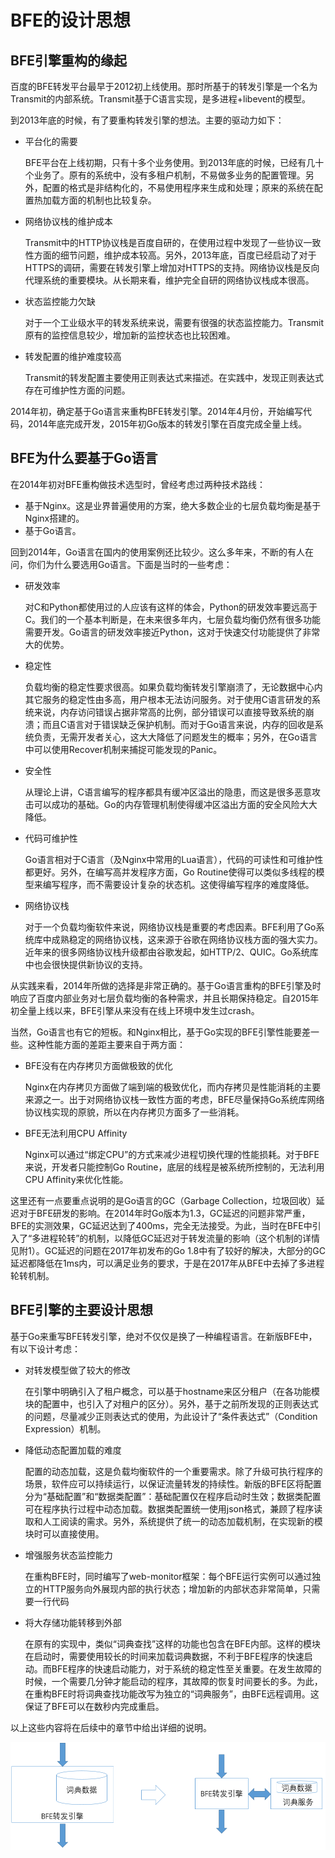 # BFE的设计思想

## BFE引擎重构的缘起

百度的BFE转发平台最早于2012初上线使用。那时所基于的转发引擎是一个名为Transmit的内部系统。Transmit基于C语言实现，是多进程+libevent的模型。

到2013年底的时候，有了要重构转发引擎的想法。主要的驱动力如下：

+ 平台化的需要

  BFE平台在上线初期，只有十多个业务使用。到2013年底的时候，已经有几十个业务了。原有的系统中，没有多租户机制，不易做多业务的配置管理。另外，配置的格式是非结构化的，不易使用程序来生成和处理；原来的系统在配置热加载方面的机制也比较复杂。

+ 网络协议栈的维护成本

  Transmit中的HTTP协议栈是百度自研的，在使用过程中发现了一些协议一致性方面的细节问题，维护成本较高。另外，2013年底，百度已经启动了对于HTTPS的调研，需要在转发引擎上增加对HTTPS的支持。网络协议栈是反向代理系统的重要模块。从长期来看，维护完全自研的网络协议栈成本很高。

+ 状态监控能力欠缺

  对于一个工业级水平的转发系统来说，需要有很强的状态监控能力。Transmit原有的监控信息较少，增加新的监控状态也比较困难。

+ 转发配置的维护难度较高

  Transmit的转发配置主要使用正则表达式来描述。在实践中，发现正则表达式存在可维护性方面的问题。

2014年初，确定基于Go语言来重构BFE转发引擎。2014年4月份，开始编写代码，2014年底完成开发，2015年初Go版本的转发引擎在百度完成全量上线。

## BFE为什么要基于Go语言

在2014年初对BFE重构做技术选型时，曾经考虑过两种技术路线：

+ 基于Nginx。这是业界普遍使用的方案，绝大多数企业的七层负载均衡是基于Nginx搭建的。
+ 基于Go语言。

回到2014年，Go语言在国内的使用案例还比较少。这么多年来，不断的有人在问，你们为什么要选用Go语言。下面是当时的一些考虑：

+ 研发效率

  对C和Python都使用过的人应该有这样的体会，Python的研发效率要远高于C。我们的一个基本判断是，在未来很多年内，七层负载均衡仍然有很多功能需要开发。Go语言的研发效率接近Python，这对于快速交付功能提供了非常大的优势。

+ 稳定性

  负载均衡的稳定性要求很高。如果负载均衡转发引擎崩溃了，无论数据中心内其它服务的稳定性由多高，用户根本无法访问服务。对于使用C语言研发的系统来说，内存访问错误占据非常高的比例，部分错误可以直接导致系统的崩溃；而且C语言对于错误缺乏保护机制。而对于Go语言来说，内存的回收是系统负责，无需开发者关心，这大大降低了问题发生的概率；另外，在Go语言中可以使用Recover机制来捕捉可能发现的Panic。

+ 安全性

  从理论上讲，C语言编写的程序都具有缓冲区溢出的隐患，而这是很多恶意攻击可以成功的基础。Go的内存管理机制使得缓冲区溢出方面的安全风险大大降低。

+ 代码可维护性

  Go语言相对于C语言（及Nginx中常用的Lua语言），代码的可读性和可维护性都更好。另外，在编写高并发程序方面，Go Routine使得可以类似多线程的模型来编写程序，而不需要设计复杂的状态机。这使得编写程序的难度降低。

+ 网络协议栈

  对于一个负载均衡软件来说，网络协议栈是重要的考虑因素。BFE利用了Go系统库中成熟稳定的网络协议栈，这来源于谷歌在网络协议栈方面的强大实力。近年来的很多网络协议栈升级都由谷歌发起，如HTTP/2、QUIC。Go系统库中也会很快提供新协议的支持。

从实践来看，2014年所做的选择是非常正确的。基于Go语言重构的BFE引擎及时响应了百度内部业务对七层负载均衡的各种需求，并且长期保持稳定。自2015年初全量上线以来，BFE引擎从来没有在线上环境中发生过crash。

当然，Go语言也有它的短板。和Nginx相比，基于Go实现的BFE引擎性能要差一些。这种性能方面的差距主要来自于两方面：

+ BFE没有在内存拷贝方面做极致的优化

  Nginx在内存拷贝方面做了端到端的极致优化，而内存拷贝是性能消耗的主要来源之一。出于对网络协议栈一致性方面的考虑，BFE尽量保持Go系统库网络协议栈实现的原貌，所以在内存拷贝方面多了一些消耗。

+ BFE无法利用CPU Affinity

  Nginx可以通过“绑定CPU”的方式来减少进程切换代理的性能损耗。对于BFE来说，开发者只能控制Go Routine，底层的线程是被系统所控制的，无法利用CPU Affinity来优化性能。

这里还有一点要重点说明的是Go语言的GC（Garbage Collection，垃圾回收）延迟对于BFE研发的影响。在2014年时Go版本为1.3，GC延迟的问题非常严重，BFE的实测效果，GC延迟达到了400ms，完全无法接受。为此，当时在BFE中引入了“多进程轮转”的机制，以降低GC延迟对于转发流量的影响（这个机制的详情见附1）。GC延迟的问题在2017年初发布的Go 1.8中有了较好的解决，大部分的GC延迟都降低在1ms内，可以满足业务的要求，于是在2017年从BFE中去掉了多进程轮转机制。

## BFE引擎的主要设计思想

基于Go来重写BFE转发引擎，绝对不仅仅是换了一种编程语言。在新版BFE中，有以下设计考虑：

+ 对转发模型做了较大的修改

  在引擎中明确引入了租户概念，可以基于hostname来区分租户（在各功能模块的配置中，也引入了对租户的区分）。另外，基于之前所发现的正则表达式的问题，尽量减少正则表达式的使用，为此设计了“条件表达式”（Condition Expression）机制。

+ 降低动态配置加载的难度

  配置的动态加载，这是负载均衡软件的一个重要需求。除了升级可执行程序的场景，软件应可以持续运行，以保证流量转发的持续性。新版的BFE区将配置分为“基础配置”和“数据类配置”：基础配置仅在程序启动时生效；数据类配置可在程序执行过程中动态加载。数据类配置统一使用json格式，兼顾了程序读取和人工阅读的需求。另外，系统提供了统一的动态加载机制，在实现新的模块时可以直接使用。

+ 增强服务状态监控能力

  在重构BFE时，同时编写了web-monitor框架：每个BFE运行实例可以通过独立的HTTP服务向外展现内部的执行状态；增加新的内部状态非常简单，只需要一行代码

+ 将大存储功能转移到外部

  在原有的实现中，类似“词典查找”这样的功能也包含在BFE内部。这样的模块在启动时，需要使用较长的时间来加载词典数据，不利于BFE程序的快速启动。而BFE程序的快速启动能力，对于系统的稳定性至关重要。在发生故障的时候，一个需要几分钟才能启动的程序，其故障的恢复时间要长的多。为此，在重构BFE时将词典查找功能改写为独立的“词典服务”，由BFE远程调用。这保证了BFE可以在数秒内完成重启。

以上这些内容将在后续中的章节中给出详细的说明。

![dict service refactor](./dict_service.png)